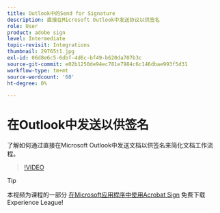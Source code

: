 ```yaml
---
title: Outlook中的Send for Signature
description: 直接在Microsoft Outlook中发送协议以供签名
role: User
product: adobe sign
level: Intermediate
topic-revisit: Integrations
thumbnail: 29765t1.jpg
exl-id: 06d8e6c5-6dbf-4d6c-bf49-b620da707b3c
source-git-commit: e02b1250de94ec781e7984c6c146dbae993f5d31
workflow-type: tm+mt
source-wordcount: '60'
ht-degree: 0%

---
```


# 在Outlook中发送以供签名

了解如何通过直接在Microsoft Outlook中发送文档以供签名来简化文档工作流程。

>[!VIDEO](https://video.tv.adobe.com/v/29765t1?hidetitle=true)

>[!TIP]
>
>本视频为课程的一部分 [在Microsoft应用程序中使用Acrobat Sign](https://experienceleague.adobe.com/?recommended=Sign-U-1-2020.2) 免费下载Experience League!

